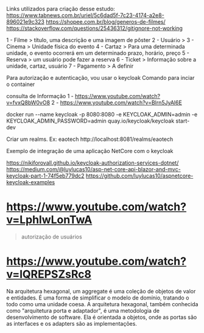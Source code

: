 Links utilizados para criação desse estudo: 
https://www.tabnews.com.br/uriel/5c6dad5f-7c23-4174-a2e8-896021e9c323
https://shopee.com.br/blog/generos-de-filmes/
https://stackoverflow.com/questions/25436312/gitignore-not-working



1 - Filme > título, uma descrição e uma imagem de pôster 
2 - Usuário > 
3 - Cinema > Unidade física do evento 
4 - Cartaz > Para uma determinada unidade, o evento ocorrerá em um determinado prazo, horário, preço 
5 - Reserva > um usuário pode fazer a reserva 
6 - Ticket > Informação sobre a unidade, cartaz, usuário 
7 - Pagamento > A definir


Para autorização e autenticação, vou usar o keycloak
Comando para inciar o container

consulta de Informação
1 - https://www.youtube.com/watch?v=fvxQ8bW0vO8
2 - https://www.youtube.com/watch?v=Blrn5JyAl6E


docker run --name keycloak -p 8080:8080 -e KEYCLOAK_ADMIN=admin -e KEYCLOAK_ADMIN_PASSWORD=admin quay.io/keycloak/keycloak start-dev

Criar  um realms. Ex: eaotech
http://localhost:8081/realms/eaotech

Exemplo de integração de uma aplicação NetCore com o keycloak

https://nikiforovall.github.io/keycloak-authorization-services-dotnet/
https://medium.com/@luylucas10/asp-net-core-api-blazor-and-mvc-keycloak-part-1-74f5eb779dc2
https://github.com/luylucas10/aspnetcore-keycloak-examples

# https://www.youtube.com/watch?v=LphlwLonTwA
> autorização de usuários
# https://www.youtube.com/watch?v=lQREPSZsRc8



Na arquitetura hexagonal, um aggregate é uma coleção de objetos de valor e entidades. É uma forma de simplificar o modelo de domínio, tratando o todo como uma unidade coesa. 
A arquitetura hexagonal, também conhecida como "arquitetura porta e adaptador", é uma metodologia de desenvolvimento de software. Ela é orientada a objetos, onde as portas são as interfaces e os adapters são as implementações. 
